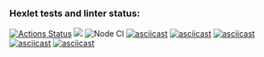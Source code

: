 ### Hexlet tests and linter status:
[![Actions Status](https://github.com/Viltorn/frontend-project-lvl1/workflows/hexlet-check/badge.svg)](https://github.com/Viltorn/frontend-project-lvl1/actions)
<a href="https://codeclimate.com/github/codeclimate/codeclimate/maintainability"><img src="https://api.codeclimate.com/v1/badges/a99a88d28ad37a79dbf6/maintainability" /></a>
![Node CI](https://github.com/Viltorn/frontend-project-lvl1/actions/workflows/nodejs.yml/badge.svg)
[![asciicast](https://asciinema.org/a/2QFyNd3tg4l9gmBouBTFjUFLO.svg)](https://asciinema.org/a/2QFyNd3tg4l9gmBouBTFjUFLO)
[![asciicast](https://asciinema.org/a/Oz9Qa91ZBy1IEiVVi7Sznx0Gl.svg)](https://asciinema.org/a/Oz9Qa91ZBy1IEiVVi7Sznx0Gl)
[![asciicast](https://asciinema.org/a/APGxvfnGpF9UFZ5VJ72op4i19.svg)](https://asciinema.org/a/APGxvfnGpF9UFZ5VJ72op4i19)
[![asciicast](https://asciinema.org/a/PTtcUKRvOdlpQYAwUZDhLR8G8.svg)](https://asciinema.org/a/PTtcUKRvOdlpQYAwUZDhLR8G8)
[![asciicast](https://asciinema.org/a/jjGKtxkw6FCNY1DHpaTyyDaJM.svg)](https://asciinema.org/a/jjGKtxkw6FCNY1DHpaTyyDaJM)